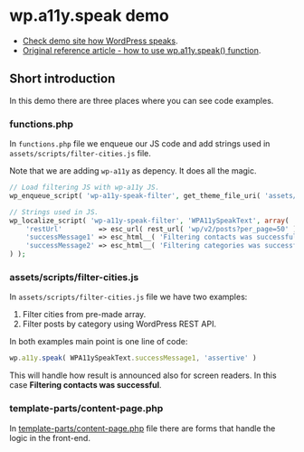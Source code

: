 # wp.a11y.speak demo

* [Check demo site how WordPress speaks](https://foxland.fi/demo/wordpress-speaks/).
* [Original reference article - how to use wp.a11y.speak() function](https://make.wordpress.org/accessibility/2015/04/15/let-wordpress-speak-new-in-wordpress-4-2/).

## Short introduction

In this demo there are three places where you can see code examples.

### functions.php

In `functions.php` file we enqueue our JS code and add strings used in `assets/scripts/filter-cities.js` file.

Note that we are adding `wp-a11y` as depency. It does all the magic.

```php
// Load filtering JS with wp-a11y JS.
wp_enqueue_script( 'wp-a11y-speak-filter', get_theme_file_uri( 'assets/scripts/filter-cities.js' ), array( 'wp-a11y' ), '20171008', true );

// Strings used in JS.
wp_localize_script( 'wp-a11y-speak-filter', 'WPA11ySpeakText', array(
	'restUrl'         => esc_url( rest_url( 'wp/v2/posts?per_page=50' ) ),
	'successMessage1' => esc_html__( 'Filtering contacts was successful.', 'wp-a11y-speak' ),
	'successMessage2' => esc_html__( 'Filtering categories was successful.', 'wp-a11y-speak' ),
) );
```

### assets/scripts/filter-cities.js

In `assets/scripts/filter-cities.js` file we have two examples:

1. Filter cities from pre-made array.
1. Filter posts by category using WordPress REST API.

In both examples main point is one line of code:

```js
wp.a11y.speak( WPA11ySpeakText.successMessage1, 'assertive' )
```

This will handle how result is announced also for screen readers. In this case **Filtering contacts was successful**.

### template-parts/content-page.php

In [template-parts/content-page.php](blob/master/template-parts/content-page.php) file there are forms that handle the logic in the front-end.
